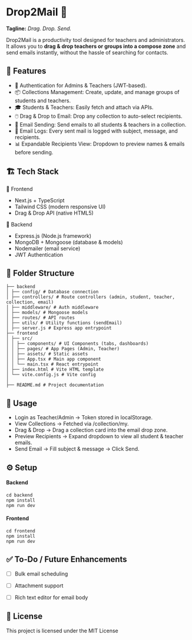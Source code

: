 # Drop2Mail 📩

**Tagline:** *Drag. Drop. Send.*

Drop2Mail is a productivity tool designed for teachers and administrators.  
It allows you to **drag & drop teachers or groups into a compose zone** and send emails instantly, without the hassle of searching for contacts.

## 🚀 Features
- 🔐 Authentication for Admins & Teachers (JWT-based).
- 📦 Collections Management: Create, update, and manage groups of students and teachers.
- 🎓 Students & Teachers: Easily fetch and attach via APIs.
- 🖱️ Drag & Drop to Email: Drop any collection to auto-select recipients.
- 📧 Email Sending: Send emails to all students & teachers in a collection.
- 📝 Email Logs: Every sent mail is logged with subject, message, and recipients.
- 📊 Expandable Recipients View: Dropdown to preview names & emails before sending.


## 🏗️ Tech Stack
🔹 Frontend
- Next.js + TypeScript
- Tailwind CSS (modern responsive UI)
- Drag & Drop API (native HTML5)

🔹 Backend
- Express.js (Node.js framework)
- MongoDB + Mongoose (database & models)
- Nodemailer (email service)
- JWT Authentication

## 📂 Folder Structure
```
├── backend
│ ├── config/ # Database connection
│ ├── controllers/ # Route controllers (admin, student, teacher, collection, email)
│ ├── middleware/ # Auth middleware
│ ├── models/ # Mongoose models
│ ├── routes/ # API routes
│ ├── utils/ # Utility functions (sendEmail)
│ ├── server.js # Express app entrypoint
├── frontend
│ ├── src/
│ │ ├── components/ # UI Components (tabs, dashboards)
│ │ ├── pages/ # App Pages (Admin, Teacher)
│ │ ├── assets/ # Static assets
│ │ ├── App.tsx # Main app component
│ │ └── main.tsx # React entrypoint
│ ├── index.html # Vite HTML template
│ └── vite.config.js # Vite config
│
├── README.md # Project documentation
```

## 🎯 Usage
- Login as Teacher/Admin → Token stored in localStorage.
- View Collections → Fetched via /collection/my.
- Drag & Drop → Drag a collection card into the email drop zone.
- Preview Recipients → Expand dropdown to view all student & teacher emails.
- Send Email → Fill subject & message → Click Send.

## ⚙️ Setup
#### Backend
```
cd backend
npm install
npm run dev
```
#### Frontend
```
cd frontend
npm install
npm run dev
```

## ✅ To-Do / Future Enhancements
- [ ] Bulk email scheduling  
- [ ] Attachment support  
- [ ] Rich text editor for email body  


## 📜 License
This project is licensed under the MIT License 

